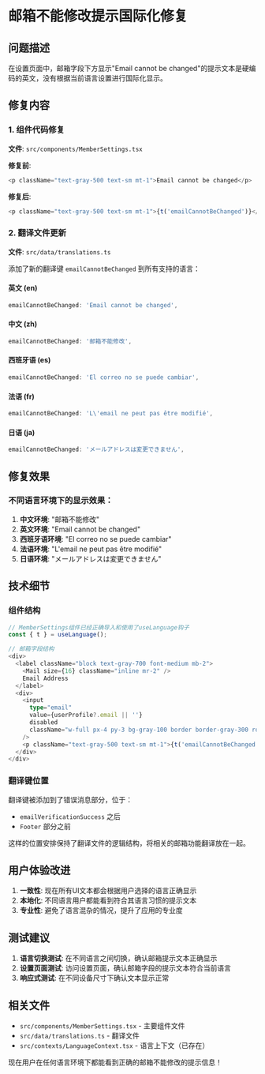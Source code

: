 # 邮箱不能修改提示国际化修复

## 问题描述
在设置页面中，邮箱字段下方显示"Email cannot be changed"的提示文本是硬编码的英文，没有根据当前语言设置进行国际化显示。

## 修复内容

### 1. 组件代码修复
**文件**: `src/components/MemberSettings.tsx`

**修复前**:
```typescript
<p className="text-gray-500 text-sm mt-1">Email cannot be changed</p>
```

**修复后**:
```typescript
<p className="text-gray-500 text-sm mt-1">{t('emailCannotBeChanged')}</p>
```

### 2. 翻译文件更新
**文件**: `src/data/translations.ts`

添加了新的翻译键 `emailCannotBeChanged` 到所有支持的语言：

#### 英文 (en)
```typescript
emailCannotBeChanged: 'Email cannot be changed',
```

#### 中文 (zh)
```typescript
emailCannotBeChanged: '邮箱不能修改',
```

#### 西班牙语 (es)
```typescript
emailCannotBeChanged: 'El correo no se puede cambiar',
```

#### 法语 (fr)
```typescript
emailCannotBeChanged: 'L\'email ne peut pas être modifié',
```

#### 日语 (ja)
```typescript
emailCannotBeChanged: 'メールアドレスは変更できません',
```

## 修复效果

### 不同语言环境下的显示效果：

1. **中文环境**: "邮箱不能修改"
2. **英文环境**: "Email cannot be changed"
3. **西班牙语环境**: "El correo no se puede cambiar"
4. **法语环境**: "L'email ne peut pas être modifié"
5. **日语环境**: "メールアドレスは変更できません"

## 技术细节

### 组件结构
```typescript
// MemberSettings组件已经正确导入和使用了useLanguage钩子
const { t } = useLanguage();

// 邮箱字段结构
<div>
  <label className="block text-gray-700 font-medium mb-2">
    <Mail size={16} className="inline mr-2" />
    Email Address
  </label>
  <div>
    <input
      type="email"
      value={userProfile?.email || ''}
      disabled
      className="w-full px-4 py-3 bg-gray-100 border border-gray-300 rounded-lg text-gray-600 cursor-not-allowed shadow-sm"
    />
    <p className="text-gray-500 text-sm mt-1">{t('emailCannotBeChanged')}</p>
  </div>
</div>
```

### 翻译键位置
翻译键被添加到了错误消息部分，位于：
- `emailVerificationSuccess` 之后
- `Footer` 部分之前

这样的位置安排保持了翻译文件的逻辑结构，将相关的邮箱功能翻译放在一起。

## 用户体验改进

1. **一致性**: 现在所有UI文本都会根据用户选择的语言正确显示
2. **本地化**: 不同语言用户都能看到符合其语言习惯的提示文本
3. **专业性**: 避免了语言混杂的情况，提升了应用的专业度

## 测试建议

1. **语言切换测试**: 在不同语言之间切换，确认邮箱提示文本正确显示
2. **设置页面测试**: 访问设置页面，确认邮箱字段的提示文本符合当前语言
3. **响应式测试**: 在不同设备尺寸下确认文本显示正常

## 相关文件

- `src/components/MemberSettings.tsx` - 主要组件文件
- `src/data/translations.ts` - 翻译文件
- `src/contexts/LanguageContext.tsx` - 语言上下文（已存在）

现在用户在任何语言环境下都能看到正确的邮箱不能修改的提示信息！
